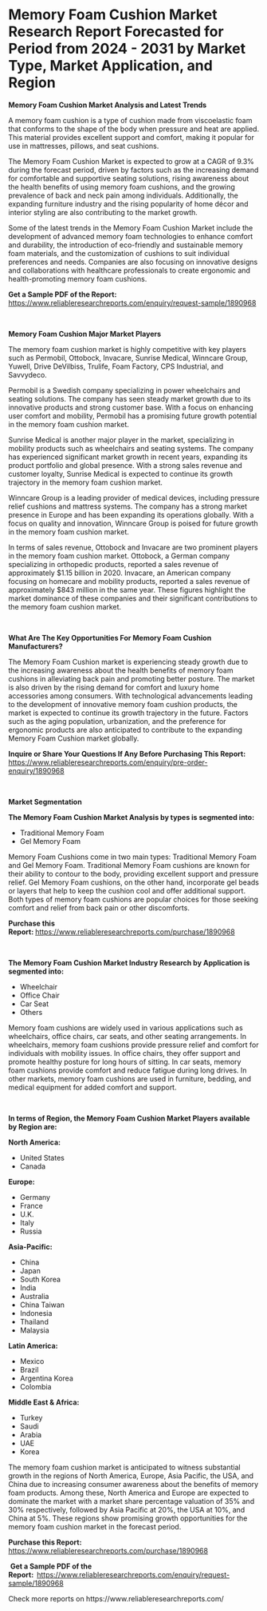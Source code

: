 <p><h1>Memory Foam Cushion Market Research Report Forecasted for Period from 2024 -  2031 by Market Type, Market Application, and Region</h1></p><p><strong>Memory Foam Cushion Market Analysis and Latest Trends</strong></p>
<p><p>A memory foam cushion is a type of cushion made from viscoelastic foam that conforms to the shape of the body when pressure and heat are applied. This material provides excellent support and comfort, making it popular for use in mattresses, pillows, and seat cushions.</p><p>The Memory Foam Cushion Market is expected to grow at a CAGR of 9.3% during the forecast period, driven by factors such as the increasing demand for comfortable and supportive seating solutions, rising awareness about the health benefits of using memory foam cushions, and the growing prevalence of back and neck pain among individuals. Additionally, the expanding furniture industry and the rising popularity of home décor and interior styling are also contributing to the market growth.</p><p>Some of the latest trends in the Memory Foam Cushion Market include the development of advanced memory foam technologies to enhance comfort and durability, the introduction of eco-friendly and sustainable memory foam materials, and the customization of cushions to suit individual preferences and needs. Companies are also focusing on innovative designs and collaborations with healthcare professionals to create ergonomic and health-promoting memory foam cushions.</p></p>
<p><strong>Get a Sample PDF of the Report:&nbsp;</strong> <a href="https://www.reliableresearchreports.com/enquiry/request-sample/1890968">https://www.reliableresearchreports.com/enquiry/request-sample/1890968</a></p>
<p>&nbsp;</p>
<p><strong>Memory Foam Cushion Major Market Players</strong></p>
<p><p>The memory foam cushion market is highly competitive with key players such as Permobil, Ottobock, Invacare, Sunrise Medical, Winncare Group, Yuwell, Drive DeVilbiss, Trulife, Foam Factory, CPS Industrial, and Savvydeco. </p><p>Permobil is a Swedish company specializing in power wheelchairs and seating solutions. The company has seen steady market growth due to its innovative products and strong customer base. With a focus on enhancing user comfort and mobility, Permobil has a promising future growth potential in the memory foam cushion market.</p><p>Sunrise Medical is another major player in the market, specializing in mobility products such as wheelchairs and seating systems. The company has experienced significant market growth in recent years, expanding its product portfolio and global presence. With a strong sales revenue and customer loyalty, Sunrise Medical is expected to continue its growth trajectory in the memory foam cushion market.</p><p>Winncare Group is a leading provider of medical devices, including pressure relief cushions and mattress systems. The company has a strong market presence in Europe and has been expanding its operations globally. With a focus on quality and innovation, Winncare Group is poised for future growth in the memory foam cushion market.</p><p>In terms of sales revenue, Ottobock and Invacare are two prominent players in the memory foam cushion market. Ottobock, a German company specializing in orthopedic products, reported a sales revenue of approximately $1.15 billion in 2020. Invacare, an American company focusing on homecare and mobility products, reported a sales revenue of approximately $843 million in the same year. These figures highlight the market dominance of these companies and their significant contributions to the memory foam cushion market.</p></p>
<p>&nbsp;</p>
<p><strong>What Are The Key Opportunities For Memory Foam Cushion Manufacturers?</strong></p>
<p><p>The Memory Foam Cushion market is experiencing steady growth due to the increasing awareness about the health benefits of memory foam cushions in alleviating back pain and promoting better posture. The market is also driven by the rising demand for comfort and luxury home accessories among consumers. With technological advancements leading to the development of innovative memory foam cushion products, the market is expected to continue its growth trajectory in the future. Factors such as the aging population, urbanization, and the preference for ergonomic products are also anticipated to contribute to the expanding Memory Foam Cushion market globally.</p></p>
<p><strong>Inquire or Share Your Questions If Any Before Purchasing This Report:</strong> <a href="https://www.reliableresearchreports.com/enquiry/pre-order-enquiry/1890968">https://www.reliableresearchreports.com/enquiry/pre-order-enquiry/1890968</a></p>
<p>&nbsp;</p>
<p><strong>Market Segmentation</strong></p>
<p><strong>The Memory Foam Cushion Market Analysis by types is segmented into:</strong></p>
<p><ul><li>Traditional Memory Foam</li><li>Gel Memory Foam</li></ul></p>
<p><p>Memory Foam Cushions come in two main types: Traditional Memory Foam and Gel Memory Foam. Traditional Memory Foam cushions are known for their ability to contour to the body, providing excellent support and pressure relief. Gel Memory Foam cushions, on the other hand, incorporate gel beads or layers that help to keep the cushion cool and offer additional support. Both types of memory foam cushions are popular choices for those seeking comfort and relief from back pain or other discomforts.</p></p>
<p><strong>Purchase this Report:&nbsp;</strong><a href="https://www.reliableresearchreports.com/purchase/1890968">https://www.reliableresearchreports.com/purchase/1890968</a></p>
<p>&nbsp;</p>
<p><strong>The Memory Foam Cushion Market Industry Research by Application is segmented into:</strong></p>
<p><ul><li>Wheelchair</li><li>Office Chair</li><li>Car Seat</li><li>Others</li></ul></p>
<p><p>Memory foam cushions are widely used in various applications such as wheelchairs, office chairs, car seats, and other seating arrangements. In wheelchairs, memory foam cushions provide pressure relief and comfort for individuals with mobility issues. In office chairs, they offer support and promote healthy posture for long hours of sitting. In car seats, memory foam cushions provide comfort and reduce fatigue during long drives. In other markets, memory foam cushions are used in furniture, bedding, and medical equipment for added comfort and support.</p></p>
<p>&nbsp;</p>
<p><strong>In terms of Region, the Memory Foam Cushion Market Players available by Region are:</strong></p>
<p>
    <p> <strong> North America: </strong>
        <ul>
            <li>United States</li>
            <li>Canada</li>
        </ul>
        </p> 
    <p> <strong> Europe: </strong>
        <ul>
            <li>Germany</li>
            <li>France</li>
            <li>U.K.</li>
            <li>Italy</li>
            <li>Russia</li>
        </ul>
        </p> 
    <p> <strong> Asia-Pacific: </strong>
        <ul>
            <li>China</li>
            <li>Japan</li>
            <li>South Korea</li>
            <li>India</li>
            <li>Australia</li>
            <li>China Taiwan</li>
            <li>Indonesia</li>
            <li>Thailand</li>
            <li>Malaysia</li>
        </ul>
        </p> 
    <p> <strong> Latin America: </strong>
        <ul>
            <li>Mexico</li>
            <li>Brazil</li>
            <li>Argentina Korea</li>
            <li>Colombia</li>
        </ul>
        </p> 
    <p> <strong> Middle East & Africa: </strong>
        <ul>
            <li>Turkey</li>
            <li>Saudi</li>
            <li>Arabia</li>
            <li>UAE</li>
            <li>Korea</li>
        </ul>
    </p>
    </p>
<p><p>The memory foam cushion market is anticipated to witness substantial growth in the regions of North America, Europe, Asia Pacific, the USA, and China due to increasing consumer awareness about the benefits of memory foam products. Among these, North America and Europe are expected to dominate the market with a market share percentage valuation of 35% and 30% respectively, followed by Asia Pacific at 20%, the USA at 10%, and China at 5%. These regions show promising growth opportunities for the memory foam cushion market in the forecast period.</p></p>
<p><strong>Purchase this Report: </strong><a href="https://www.reliableresearchreports.com/purchase/1890968">https://www.reliableresearchreports.com/purchase/1890968</a></p>
<p>&nbsp;<strong>Get a Sample PDF of the Report:&nbsp;&nbsp;</strong><a href="https://www.reliableresearchreports.com/enquiry/request-sample/1890968">https://www.reliableresearchreports.com/enquiry/request-sample/1890968</a></p>
<p><strong></strong></p>
<p>Check more reports on https://www.reliableresearchreports.com/</p>
